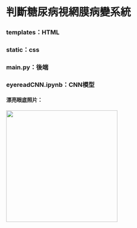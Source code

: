 # 判斷糖尿病視網膜病變系統
### templates：HTML
### static：css
### main.py：後端
### eyereadCNN.ipynb：CNN模型

#### 漂亮眼底照片：

<img src="https://github.com/THU-Web-Design/Diagnosing-diabetic-retinopathy-system/assets/146343786/63d3549a-7f92-47ba-b4aa-b52a710c93d1" width='300px' heigh='300px'>

